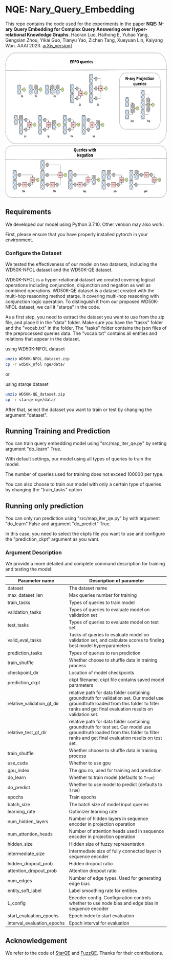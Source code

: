 # NQE: Nary_Query_Embedding

This repo contains the code used for the experiments in the paper
**NQE: N-ary Query Embedding for Complex Query Answering over Hyper-relational Knowledge Graphs**. 
Haoran Luo, Haihong E, Yuhao Yang, Gengxian Zhou, Yikai Guo, Tianyu Yao, Zichen Tang, Xueyuan Lin, Kaiyang Wan. AAAI 2023. [arXiv_version](https://arxiv.org/abs/2211.13469)]

<p align="center">
  <img src="images/query_tasks.png" height="450">
</p>

## Requirements

We developed our model using Python 3.7.10. Other version may also work.

First, please ensure that you have properly installed pytorch in your environment.

### Configure the Dataset

We tested the effectiveness of our model on two datasets, including the WD50K-NFOL dataset and the WD50K-QE dataset.

WD50K-NFOL is a hyper-relational dataset we created covering logical operations including conjunction, disjunction and negation as well as combined operations. 
WD50K-QE dataset is a dataset created with the multi-hop reasoning method starqe. It covering multi-hop reasoning with conjunction logic operation. To distinguish it from our proposed WD50K-NFOL dataset, we call it "starqe" in the code.

As a first step, you need to extract the dataset you want to use from the zip file, and place it in the "data" folder. Make sure you have the "tasks" folder and the "vocab.txt" in the folder. The "tasks" folder contains the json files of the preprocessed queries data. The "vocab.txt" contains all entities and relations that appear in the dataset. 

using WD50K-NFOL dataset
```bash
unzip WD50K-NFOL_dataset.zip
cp -r wd50k_nfol nge/data/
```

or

using starqe dataset
```bash
unzip WD50K-QE_dataset.zip
cp -r starqe nge/data/
```

After that, select the dataset you want to train or test by changing the argument "dataset".

## Running Training and Prediction ##

You can train query embedding model using "src/map_iter_qe.py" by setting argument "do_learn" True.

With default settings, our model using all types of queries to train the model.

The number of queries used for training does not exceed 100000 per type.

You can also choose to train our model with only a certain type of queries by changing the "train_tasks" option

## Running only prediction ##

You can only run prediction using "src/map_iter_qe.py" by with argument "do_learn" False and argument "do_predict" True.

In this case, you need to select the ckpts file you want to use and configure the "prediction_ckpt" argument as you want.

### Argument Description

We provide a more detailed and complete command description for training and testing the model:

| Parameter name | Description of parameter |
| --- | --- |
| dataset           | The dataset name |
| max_dataset_len   | Max queries number for training |
| train_tasks       | Types of queries to train model |
| validation_tasks  | Types of queries to evaluate model on validation set |
| test_tasks        | Types of queries to evaluate model on test set |
| valid_eval_tasks  | Tasks of queries to evaluate model on validation set, and calculate scores to finding best model hyperparameters |
| prediction_tasks  | Types of queries to run prediction |
| train_shuffle     | Whether choose to shuffle data in training process |
| checkpoint_dir    | Location of model checkpoints |
| prediction_ckpt   | ckpt filename. ckpt file contains saved model parameters |
| relative_validation_gt_dir | relative path for data folder containing groundtruth for validation set. Our model use groundtruth loaded from this folder to filter ranks and get final evaluation results on validation set. |
| relative_test_gt_dir | relative path for data folder containing groundtruth for test set. Our model use groundtruth loaded from this folder to filter ranks and get final evaluation results on test set. |
| train_shuffle     | Whether choose to shuffle data in training process |
| use_cuda          | Whether to use gpu |
| gpu_index         | The gpu no, used for training and prediction  |
| do_learn          | Whether to train model (defaults to `True`) |
| do_predict        | Whether to use model to predict (defaults to `True`) |
| epochs | Train epochs |
| batch_size | The batch size of model input queries |
| learning_rate | Optimizer learning rate |
| num_hidden_layers | Number of hidden layers in sequence encoder in projection operation |
| num_attention_heads   | Number of attention heads used in sequence encoder in projection operation |
| hidden_size       | Hidden size of fuzzy representation |
| intermediate_size | Intermediate size of fully connected layer in sequence encoder |
| hidden_dropout_prob   | Hidden dropout ratio |
attention_dropout_prob  | Attention dropout ratio |
| num_edges         | Number of edge types. Used for generating edge bias |
| entity_soft_label | Label smoothing rate for entities |
| L_config          | Encoder config. Configuration controls whether to use node bias and edge bias in sequence encoder |
| start_evaluation_epochs   | Epoch index to start evaluation |
| interval_evaluation_epochs | Epoch interval for evaluation |


## Acknowledgement
We refer to the code of [StarQE](https://github.com/DimitrisAlivas/StarQE) and [FuzzQE](https://github.com/stasl0217/FuzzQE-code). 
Thanks for their contributions.


